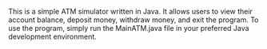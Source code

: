 This is a simple ATM simulator written in Java.
It allows users to view their account balance, deposit money, withdraw money, and exit the program.
To use the program, simply run the MainATM.java file in your preferred Java development environment. 
